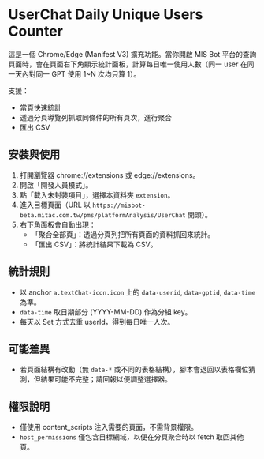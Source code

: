 # UserChat Daily Unique Users Counter

這是一個 Chrome/Edge (Manifest V3) 擴充功能。當你開啟 MIS Bot 平台的查詢頁面時，會在頁面右下角顯示統計面板，計算每日唯一使用人數（同一 user 在同一天內對同一 GPT 使用 1~N 次均只算 1）。

支援：
- 當頁快速統計
- 透過分頁導覽列抓取同條件的所有頁次，進行聚合
- 匯出 CSV

## 安裝與使用
1. 打開瀏覽器 chrome://extensions 或 edge://extensions。
2. 開啟「開發人員模式」。
3. 點「載入未封裝項目」，選擇本資料夾 `extension`。
4. 進入目標頁面（URL 以 `https://misbot-beta.mitac.com.tw/pms/platformAnalysis/UserChat` 開頭）。
5. 右下角面板會自動出現：
   - 「聚合全部頁」：透過分頁列把所有頁面的資料抓回來統計。
   - 「匯出 CSV」：將統計結果下載為 CSV。

## 統計規則
- 以 anchor `a.textChat-icon.icon` 上的 `data-userid`, `data-gptid`, `data-time` 為準。
- `data-time` 取日期部分 (YYYY-MM-DD) 作為分組 key。
- 每天以 Set 方式去重 userId，得到每日唯一人次。

## 可能差異
- 若頁面結構有改動（無 `data-*` 或不同的表格結構），腳本會退回以表格欄位猜測，但結果可能不完整；請回報以便調整選擇器。

## 權限說明
- 僅使用 content_scripts 注入需要的頁面，不需背景權限。
- `host_permissions` 僅包含目標網域，以便在分頁聚合時以 fetch 取回其他頁。
